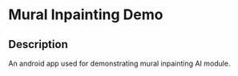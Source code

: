 # Mural Inpainting Demo

## Description

An android app used for demonstrating mural inpainting AI module.